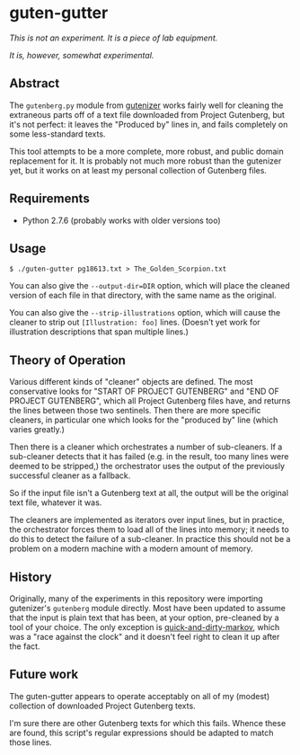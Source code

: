 guten-gutter
============

_This is not an experiment.  It is a piece of lab equipment._

_It is, however, somewhat experimental._

Abstract
--------

The `gutenberg.py` module from [gutenizer](https://github.com/okfn/gutenizer/)
works fairly well for cleaning the extraneous parts off of a text file
downloaded from Project Gutenberg, but it's not perfect: it leaves the
"Produced by" lines in, and fails completely on some less-standard texts.

This tool attempts to be a more complete, more robust, and public domain
replacement for it.  It is probably not much more robust than the gutenizer
yet, but it works on at least my personal collection of Gutenberg files.

Requirements
------------

*   Python 2.7.6 (probably works with older versions too)

Usage
-----

    $ ./guten-gutter pg18613.txt > The_Golden_Scorpion.txt

You can also give the `--output-dir=DIR` option, which will place the
cleaned version of each file in that directory, with the same name as
the original.

You can also give the `--strip-illustrations` option, which will cause
the cleaner to strip out `[Illustration: foo]` lines.  (Doesn't yet work
for illustration descriptions that span multiple lines.)

Theory of Operation
-------------------

Various different kinds of "cleaner" objects are defined.  The most
conservative looks for "START OF PROJECT GUTENBERG" and "END OF PROJECT
GUTENBERG", which all Project Gutenberg files have, and returns the lines
between those two sentinels.  Then there are more specific cleaners, in
particular one which looks for the "produced by" line (which varies greatly.)

Then there is a cleaner which orchestrates a number of sub-cleaners.
If a sub-cleaner detects that it has failed (e.g. in the result, too many
lines were deemed to be stripped,) the orchestrator uses the output of the
previously successful cleaner as a fallback.

So if the input file isn't a Gutenberg text at all, the output will be the
original text file, whatever it was.

The cleaners are implemented as iterators over input lines, but in practice,
the orchestrator forces them to load all of the lines into memory; it needs
to do this to detect the failure of a sub-cleaner.  In practice this should
not be a problem on a modern machine with a modern amount of memory.

History
-------

Originally, many of the experiments in this repository were importing
gutenizer's `gutenberg` module directly.  Most have been updated to assume
that the input is plain text that has been, at your option, pre-cleaned by
a tool of your choice.  The only exception is [quick-and-dirty-markov](../quick-and-dirty-markov),
which was a "race against the clock" and it doesn't feel right to clean it
up after the fact.

Future work
-----------

The guten-gutter appears to operate acceptably on all of my (modest) collection
of downloaded Project Gutenberg texts.

I'm sure there are other Gutenberg texts for which this fails.  Whence these
are found, this script's regular expressions should be adapted to match those
lines.
